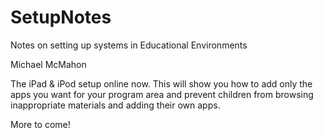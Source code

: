 # SetupNotes
Notes on setting up systems in Educational Environments

Michael McMahon


The iPad & iPod setup online now.  This will show you how to add only the apps you want for your program area and prevent children from browsing inappropriate materials and adding their own apps.

More to come!
